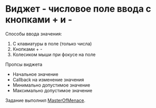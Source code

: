 # Виджет - числовое поле ввода с кнопками + и -

Способы ввода значения:
1) С клавиатуры в поле (только числа)
2) Кнопками + -
3) Колесиком мыши при фокусе на поле

Пропсы виджета
- Начальное значение
- Callback на изменение значения
- Минимально допустимое значение
- Максимально допустимое значение

Задание выполнил [MasterOfMenace](https://github.com/MasterOfMenace).
